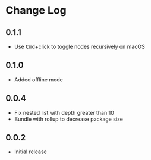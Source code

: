 # Change Log

## 0.1.1

- Use <kbd>Cmd</kbd>+click to toggle nodes recursively on macOS

## 0.1.0

- Added offline mode

## 0.0.4

- Fix nested list with depth greater than 10
- Bundle with rollup to decrease package size

## 0.0.2

- Initial release

